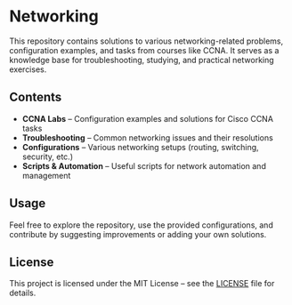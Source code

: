 # Networking

This repository contains solutions to various networking-related problems, configuration examples, and tasks from courses like CCNA. It serves as a knowledge base for troubleshooting, studying, and practical networking exercises.

## Contents

- **CCNA Labs** – Configuration examples and solutions for Cisco CCNA tasks  
- **Troubleshooting** – Common networking issues and their resolutions  
- **Configurations** – Various networking setups (routing, switching, security, etc.)  
- **Scripts & Automation** – Useful scripts for network automation and management  

## Usage

Feel free to explore the repository, use the provided configurations, and contribute by suggesting improvements or adding your own solutions.

## License

This project is licensed under the MIT License – see the [LICENSE](LICENSE) file for details.

